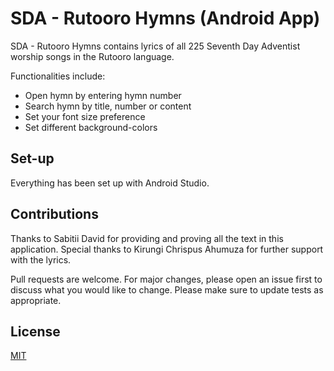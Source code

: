 # SDA - Rutooro Hymns (Android App)

SDA - Rutooro Hymns contains lyrics of all 225 Seventh Day Adventist worship songs in the Rutooro language.

Functionalities include:
- Open hymn by entering hymn number
- Search hymn by title, number or content
- Set your font size preference
- Set different background-colors


## Set-up

Everything has been set up with Android Studio. 



## Contributions

Thanks to Sabitii David for providing and proving all the text in this application. Special thanks to Kirungi Chrispus Ahumuza for further support with the lyrics.

Pull requests are welcome. For major changes, please open an issue first to discuss what you would like to change.
Please make sure to update tests as appropriate.

## License
[MIT](https://choosealicense.com/licenses/mit/)
